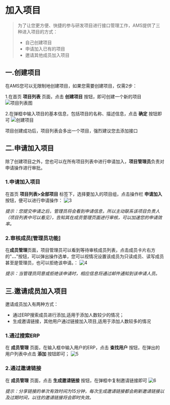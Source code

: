 # 加入项目

> 为了让您更方便、快捷的参与研发项目进行接口管理工作，AMS提供了三种进入项目的方式：
>
> * 自己创建项目
> * 申请加入已有的项目
> * 邀请其他成员加入项目

## 一.创建项目

在AMS您可以无限制地创建项目，如果您需要创建项目，仅需2步：

1.在首页 **项目列表** 页面，点击 **创建项目** 按钮，即可创建一个新的项目 ![&#x9879;&#x76EE;&#x5217;&#x8868;&#x56FE;](https://github.com/zengziqiann/ams_doc-1/tree/86f5fea58f9fb046128a9d8df0bc65df30af5f58/doc_pic/1.png)

2.在弹框中输入项目的基本信息，包括项目的名称、描述信息，点击 **确定** 按钮即可 ![&#x521B;&#x5EFA;&#x9879;&#x76EE;](https://github.com/zengziqiann/ams_doc-1/tree/86f5fea58f9fb046128a9d8df0bc65df30af5f58/doc_pic/2.png)

项目创建成功后，项目列表会多出一个项目，强烈建议您去添加接口

## 二.申请加入项目

除了创建项目之外，您也可以在所有项目列表中进行申请加入，**项目管理员**负责对申请操作进行审批。

### 1.申请加入项目

在首页 **项目列表&gt;全部项目** 标签下，选择要加入的项目组，点击操作栏 **申请加入**按钮，便可以进行申请操作： ![3](https://github.com/zengziqiann/ams_doc-1/tree/86f5fea58f9fb046128a9d8df0bc65df30af5f58/doc_pic/3.png)

_提示：您提交申请之后，管理员将会看到申请信息，所以主动联系该项目负责人（项目列表中可以看见），告知其在成员管理页面进行审核，可以加速您的申请效率。_

### 2.审核成员\[管理员功能\]

在**成员管理**页面，项目管理员可以看到等待审核成员列表，点击成员卡片右方的"**…**"按钮，可以弹出操作选单，您可以视情况设置该成员为只读成员、读写成员甚至是管理员，也可以拒绝该申请。： ![4](https://github.com/zengziqiann/ams_doc-1/tree/86f5fea58f9fb046128a9d8df0bc65df30af5f58/doc_pic/4.png)

_提示：当管理员同意或拒绝该申请时，相应信息将通过邮件通知到该申请人员。_

## 三.邀请成员加入项目

邀请成员加入有两种方式：

* 通过ERP搜索成员进行添加,适用于添加人数较少的情况；
* 生成邀请链接，其他用户通过链接加入项目,适用于添加人数较多的情况

### 1.通过搜索ERP

在 **成员管理** 页面，在输入框中输入用户的ERP，点击 **查找用户** 按钮，在弹出的用户列表中点击 **添加** 按钮即可； ![5](https://github.com/zengziqiann/ams_doc-1/tree/86f5fea58f9fb046128a9d8df0bc65df30af5f58/doc_pic/5.png)

### 2.通过邀请链接

在 **成员管理** 页面，点击 **生成邀请链接** 按钮，在弹框中复制邀请链接即可 ![6](https://github.com/zengziqiann/ams_doc-1/tree/86f5fea58f9fb046128a9d8df0bc65df30af5f58/doc_pic/6.png)

_提示：分享链接的单次有效时间为15分钟，每次生成邀请链接都会刷新邀请链接以及过期时间，以往的邀请链接将会即时失效。_

